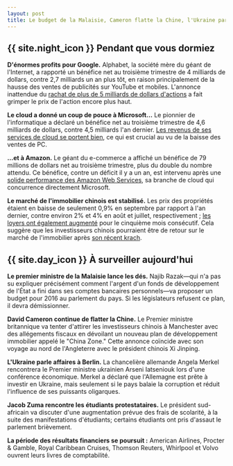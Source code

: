 ```yaml
---
layout: post
title: Le budget de la Malaisie, Cameron flatte la Chine, l'Ukraine parle affaires à Berlin
---
```


## {{ site.night_icon }} Pendant que vous dormiez

**D'énormes profits pour Google.**
Alphabet, la société mère du géant de l'Internet, a rapporté un bénéfice net au troisième trimestre de 4 milliards de dollars, contre 2,7 milliards un an plus tôt, en raison principalement de la hausse des ventes de publicités sur YouTube et mobiles.
L'annonce inattendue du [rachat de plus de 5 milliards de dollars d'actions](http://fr.reuters.com/article/technologyNews/idFRKCN0SG2RB20151023 "Alphabet (Google) bat le consensus et rachète des actions") a fait grimper le prix de l'action encore plus haut.

**Le cloud a donné un coup de pouce à Microsoft…**
Le pionnier de l'informatique a déclaré un bénéfice net au troisième trimestre de 4,6 milliards de dollars, contre 4,5 milliards l'an dernier.
[Les revenus de ses services de cloud se portent bien](http://fr.reuters.com/article/businessNews/idFRKCN0SG2QK20151022 "Le CA de Microsoft meilleur que prévu grâce au cloud"), ce qui est crucial au vu de la baisse des ventes de PC.

**…et à Amazon.**
Le géant du e-commerce a affiché un bénéfice de 79 millions de dollars net au troisième trimestre, plus du double du nombre attendu.
Ce bénéfice, contre un déficit il y a un an, est intervenu après une [solide performance des Amazon Web Services](http://fr.reuters.com/article/businessNews/idFRKCN0SG2SU20151022 "Amazon crée encore la surprise avec un bénéfice"), sa branche de cloud qui concurrence directement Microsoft.

**Le marché de l'immobilier chinois est stabilisé.**
Les prix des propriétés étaient en baisse de seulement 0,9% en septembre par rapport à l'an dernier, contre environ 2% et 4% en août et juillet, respectivement ; [les loyers ont également augmenté](http://fr.reuters.com/article/frEuroRpt/idFRL5N12102V20151023 "Chine/Indicateurs-5e mois de hausse des prix du logement en septembre") pour le cinquième mois consécutif.
Cela suggère que les investisseurs chinois pourraient être de retour sur le marché de l'immobilier après [son récent krach](http://www.parismatch.com/Actu/Economie/Pourquoi-la-Chine-subit-un-krach-boursier-806676 "Pourquoi la Chine subit un krach boursier").

## {{ site.day_icon }} À surveiller aujourd'hui

**Le premier ministre de la Malaisie lance les dés.**
Najib Razak—qui n'a pas su expliquer précisément comment l'argent d'un fonds de développement de l'État a fini dans ses comptes bancaires personnels—va proposer un budget pour 2016 au parlement du pays.
Si les législateurs refusent ce plan, il devra démissionner.

**David Cameron continue de flatter la Chine.**
Le Premier ministre britannique va tenter d'attirer les investisseurs chinois à Manchester avec des allégements fiscaux en dévoilant un nouveau plan de développement immobilier appelé le "China Zone."
Cette annonce coïncide avec son voyage au nord de l'Angleterre avec le président chinois Xi Jinping.

**L'Ukraine parle affaires à Berlin.**
La chancelière allemande Angela Merkel rencontrera le Premier ministre ukrainien Arseni Iatseniouk lors d'une conférence économique.
Merkel a déclaré que l'Allemagne est prête à investir en Ukraine, mais seulement si le pays balaie la corruption et réduit l'influence de ses puissants oligarques.

**Jacob Zuma rencontre les étudiants protestataires.**
Le président sud-africain va discuter d'une augmentation prévue des frais de scolarité, à la suite des manifestations d'étudiants; certains étudiants ont pris d'assaut le parlement brièvement.

**La période des résultats financiers se poursuit :** American Airlines, Procter & Gamble, Royal Caribbean Cruises, Thomson Reuters, Whirlpool  et Volvo ouvrent leurs livres de comptabilité.
